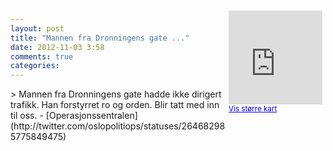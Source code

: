 ```yaml
---
layout: post
title: "Mannen fra Dronningens gate ..."
date: 2012-11-03 3:58
comments: true
categories: 
---
```

<div style="float:right; margin:5px; position:relative;top:-130px;"><iframe width="150" height="150" frameborder="0" scrolling="no" marginheight="0" marginwidth="0" src="http://maps.google.com/maps?q=Dronningens%20gate%0A,+Oslo&hl=no&t=m&z=14&output=embed&iwloc=&"></iframe><br/><small><a href="http://maps.google.com/maps?q=Dronningens%20gate%0A,+Oslo&hl=no&t=m&z=14&source=embed&iwloc=A" style="color:#0000FF;text-align:left" target="_new">Vis st&oslash;rre kart</a></small></div>
> Mannen fra Dronningens gate hadde ikke dirigert trafikk. Han forstyrret ro og orden. Blir tatt med inn til oss. 
- [Operasjonssentralen](http://twitter.com/oslopolitiops/statuses/264682985775849475)
